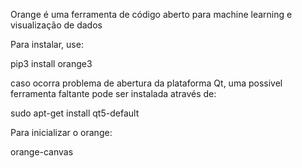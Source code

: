 Orange é uma ferramenta de código aberto para machine learning e visualização de dados

Para instalar, use:

pip3 install orange3

caso ocorra problema de abertura da plataforma Qt, uma possivel ferramenta faltante pode ser instalada através de:

sudo apt-get install qt5-default

Para inicializar o orange:

orange-canvas
